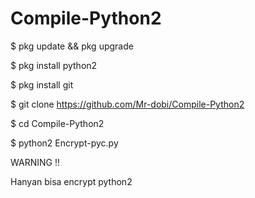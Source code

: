 # Compile-Python2
$ pkg update && pkg upgrade

$ pkg install python2

$ pkg install git

$ git clone https://github.com/Mr-dobi/Compile-Python2

$ cd Compile-Python2

$ python2 Encrypt-pyc.py

WARNING !!

Hanyan bisa encrypt python2
